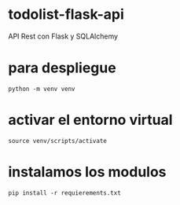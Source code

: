 # todolist-flask-api
API Rest con Flask y SQLAlchemy

# para despliegue
```
python -m venv venv
```

# activar el entorno virtual
```
source venv/scripts/activate
```

# instalamos los modulos
```
pip install -r requierements.txt
```